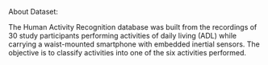 About Dataset:

The Human Activity Recognition database was built from the recordings of 30 study participants performing activities of daily living (ADL) while carrying a waist-mounted smartphone with embedded inertial sensors. The objective is to classify activities into one of the six activities performed.
